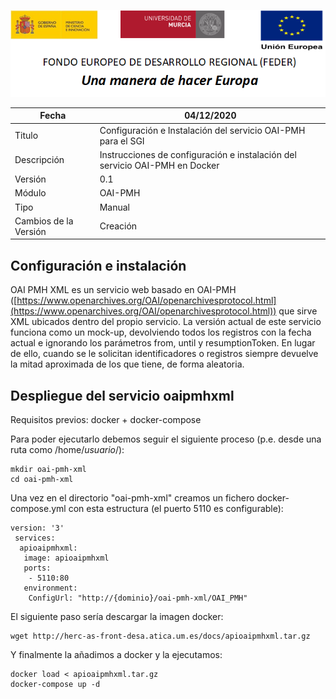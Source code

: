 ![](./Images/CabeceraDocumentosMD.png)

| Fecha         | 04/12/2020                                                   |
| ------------- | ------------------------------------------------------------ |
|Titulo|Configuración e Instalación del servicio OAI-PMH para el SGI| 
|Descripción|Instrucciones de configuración e instalación del servicio OAI-PMH en Docker|
|Versión|0.1|
|Módulo|OAI-PMH|
|Tipo|Manual|
|Cambios de la Versión|Creación|

## Configuración e instalación

OAI PMH XML es un servicio web basado en OAI-PMH ([https://www.openarchives.org/OAI/openarchivesprotocol.html](https://www.openarchives.org/OAI/openarchivesprotocol.html)) que sirve XML ubicados dentro del propio servicio. La versión actual de este servicio funciona como un mock-up, devolviendo todos los registros con la fecha actual e ignorando los parámetros from, until y resumptionToken. En lugar de ello, cuando se le solicitan identificadores o registros siempre devuelve la mitad aproximada de los que tiene, de forma aleatoria.

Despliegue del servicio oaipmhxml
--------------------

Requisitos previos: docker + docker-compose

Para poder ejecutarlo debemos seguir el siguiente proceso (p.e. desde una ruta como /home/*usuario*/):

    mkdir oai-pmh-xml
    cd oai-pmh-xml

Una vez en el directorio "oai-pmh-xml" creamos un fichero docker-compose.yml con esta estructura (el puerto 5110 es configurable):

    version: '3'
     services:
      apioaipmhxml:
       image: apioaipmhxml
       ports:
        - 5110:80
       environment:
        ConfigUrl: "http://{dominio}/oai-pmh-xml/OAI_PMH"


El siguiente paso sería descargar la imagen docker:

    wget http://herc-as-front-desa.atica.um.es/docs/apioaipmhxml.tar.gz

Y finalmente la añadimos a docker y la ejecutamos:

    docker load < apioaipmhxml.tar.gz
    docker-compose up -d
